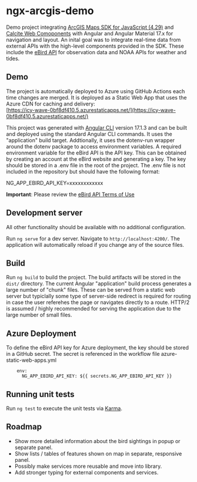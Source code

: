 # ngx-arcgis-demo
Demo project integrating [ArcGIS Maps SDK for JavaScript (4.29)](https://developers.arcgis.com/javascript/latest/) 
and [Calcite Web Comoponents](https://developers.arcgis.com/javascript/latest/calcite-design-system/) with Angular 
and Angular Material 17.x for navigation and layout.  An inital goal was to integrate real-time data from external 
APIs with the high-level components provided in the SDK. These include the 
[eBird API](https://documenter.getpostman.com/view/664302/S1ENwy59) for observation data and NOAA APIs
for weather and tides.

## Demo
The project is automatically deployed to Azure using GitHub Actions each time changes are merged.  It is deployed as a
Static Web App that uses the Azure CDN for caching and delivery:  
[https://icy-wave-0bf8df410.5.azurestaticapps.net/](https://icy-wave-0bf8df410.5.azurestaticapps.net/)

This project was generated with [Angular CLI](https://github.com/angular/angular-cli) version 17.1.3 and can
be built and deployed using the standard Angular CLI commands.  It uses the "application" build target.  Addtionally,
it uses the dotenv-run wrapper around the dotenv package to access environment variables.  A required environment variable
for the eBird API is the API key.  This can be obtained by creating an account at the eBird website and generating a key.
The key should be stored in a .env file in the root of the project.  The .env file is not included in the repository but should have the following format:

NG_APP_EBIRD_API_KEY=xxxxxxxxxxxx

**Important**: Please review the [eBird API Terms of Use](https://www.birds.cornell.edu/home/ebird-api-terms-of-use/)

## Development server
All other functionality should be available with no additional configuration.  

Run `ng serve` for a dev server. Navigate to `http://localhost:4200/`. The application will automatically reload if you change any of the source files.

## Build
Run `ng build` to build the project. The build artifacts will be stored in the `dist/` directory.  The current Angular "application"
build process generates a large number of "chunk" files.  These can be served from a static web server but typiclally some
type of server-side redirect is required for routing in case the user referehes the page or navigates directly to a route. 
HTTP/2 is assumed / highly recommended for serving the application due to the large number of small files.

## Azure Deployment
To define the eBird API key for Azure deployment, the key should be stored in a GitHub secret.  The secret is referenced in the workflow file azure-static-web-apps.yml

        env:
          NG_APP_EBIRD_API_KEY: ${{ secrets.NG_APP_EBIRD_API_KEY }}

## Running unit tests
Run `ng test` to execute the unit tests via [Karma](https://karma-runner.github.io).

## Roadmap
- Show more detailed information about the bird sightings in popup or separate panel.
- Show lists / tables of features shown on map in separate, responsive panel.
- Possibly make services more reusable and move into library.
- Add stronger typing for external components and services.